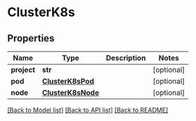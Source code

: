 # ClusterK8s

## Properties
Name | Type | Description | Notes
------------ | ------------- | ------------- | -------------
**project** | **str** |  | [optional] 
**pod** | [**ClusterK8sPod**](ClusterK8sPod.md) |  | [optional] 
**node** | [**ClusterK8sNode**](ClusterK8sNode.md) |  | [optional] 

[[Back to Model list]](../README.md#documentation-for-models) [[Back to API list]](../README.md#documentation-for-api-endpoints) [[Back to README]](../README.md)

